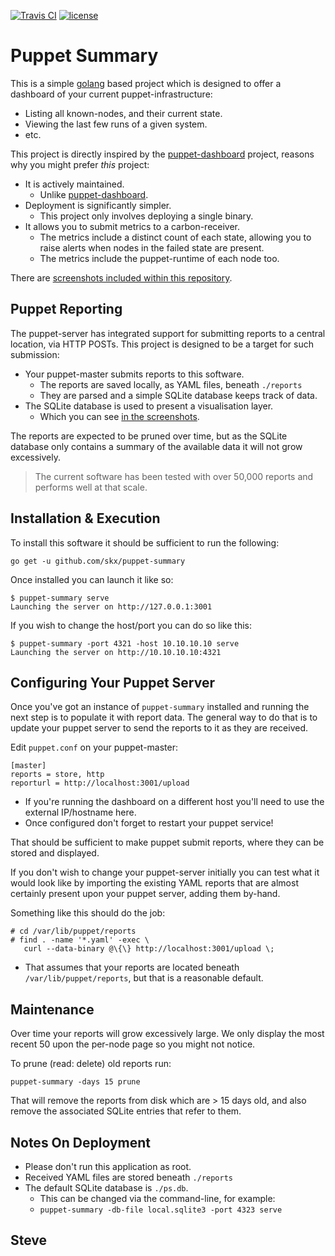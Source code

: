 [![Travis CI](https://img.shields.io/travis/skx/puppet-summary/master.svg?style=flat-square)](https://travis-ci.org/skx/puppet-summary)
[![license](https://img.shields.io/github/license/skx/puppet-summary.svg)](https://github.com/skx/puppet-summary/blob/master/LICENSE)


Puppet Summary
==============

This is a simple [golang](https://golang.org/) based project which is designed to offer a dashboard of your current puppet-infrastructure:

* Listing all known-nodes, and their current state.
* Viewing the last few runs of a given system.
* etc.

This project is directly inspired by the [puppet-dashboard](https://github.com/sodabrew/puppet-dashboard) project, reasons why you might prefer _this_ project:

* It is actively maintained.
   * Unlike [puppet-dashboard](https://github.com/sodabrew/puppet-dashboard/issues/341).
* Deployment is significantly simpler.
   * This project only involves deploying a single binary.
* It allows you to submit metrics to a carbon-receiver.
   * The metrics include a distinct count of each state, allowing you to raise alerts when nodes in the failed state are present.
   * The metrics include the puppet-runtime of each node too.

There are [screenshots included within this repository](screenshots/).


## Puppet Reporting

The puppet-server has integrated support for submitting reports to
a central location, via HTTP POSTs.   This project is designed to be
a target for such submission:

* Your puppet-master submits reports to this software.
    * The reports are saved locally, as YAML files, beneath `./reports`
    * They are parsed and a simple SQLite database keeps track of data.
* The SQLite database is used to present a visualisation layer.
    * Which you can see [in the screenshots](screenshots/).

The reports are expected to be pruned over time, but as the SQLite database
only contains a summary of the available data it will not grow excessively.

> The current software has been tested with over 50,000 reports and performs well at that scale.


## Installation & Execution

To install this software it should be sufficient to run the following:

    go get -u github.com/skx/puppet-summary

Once installed you can launch it like so:

    $ puppet-summary serve
    Launching the server on http://127.0.0.1:3001

If you wish to change the host/port you can do so like this:

    $ puppet-summary -port 4321 -host 10.10.10.10 serve
    Launching the server on http://10.10.10.10:4321


## Configuring Your Puppet Server

Once you've got an instance of `puppet-summary` installed and running
the next step is to populate it with report data.  The general way to
do that is to update your puppet server to send the reports to it as
they are received.

Edit `puppet.conf` on your puppet-master:

    [master]
    reports = store, http
    reporturl = http://localhost:3001/upload

* If you're running the dashboard on a different host you'll need to use the external IP/hostname here.
* Once configured don't forget to restart your puppet service!

That should be sufficient to make puppet submit reports, where they
can be stored and displayed.

If you don't wish to change your puppet-server initially you can test
what it would look like by importing the existing YAML reports
that are almost certainly present upon your puppet server, adding them
by-hand.

Something like this should do the job:

    # cd /var/lib/puppet/reports
    # find . -name '*.yaml' -exec \
       curl --data-binary @\{\} http://localhost:3001/upload \;

* That assumes that your reports are located beneath `/var/lib/puppet/reports`,
but that is a reasonable default.


## Maintenance

Over time your reports will grow excessively large.  We only display
the most recent 50 upon the per-node page so you might not notice.

To prune (read: delete) old reports run:

    puppet-summary -days 15 prune

That will remove the reports from disk which are > 15 days old, and
also remove the associated SQLite entries that refer to them.


## Notes On Deployment

* Please don't run this application as root.
* Received YAML files are stored beneath `./reports`
* The default SQLite database is `./ps.db`.
    * This can be changed via the command-line, for example:
    * `puppet-summary -db-file local.sqlite3 -port 4323 serve`



 Steve
 --

